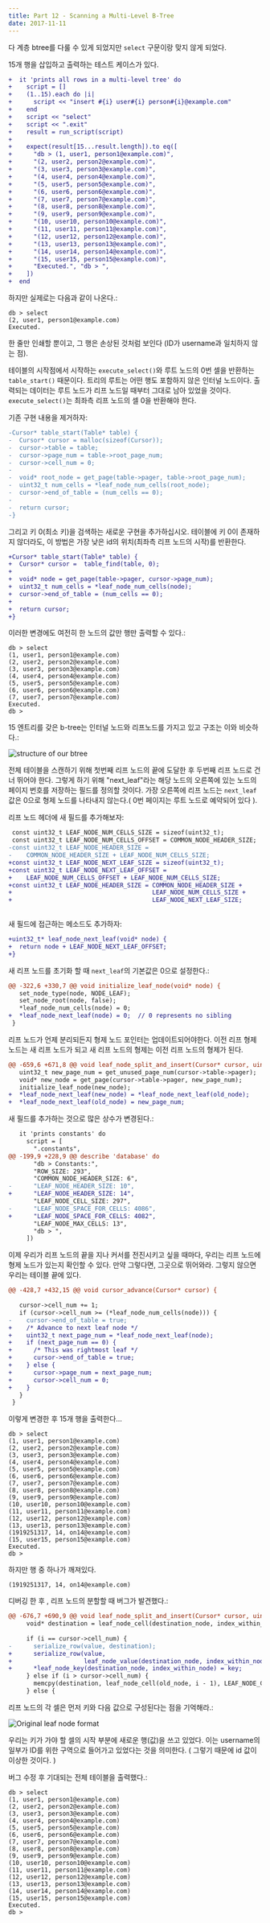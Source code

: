 ```yaml
---
title: Part 12 - Scanning a Multi-Level B-Tree
date: 2017-11-11
---
```


다 계층 btree를 다룰 수 있게 되었지만 `select` 구문이랑 맞지 않게 되었다.

15개 행을 삽입하고 출력하는 테스트 케이스가 있다.

```diff
+  it 'prints all rows in a multi-level tree' do
+    script = []
+    (1..15).each do |i|
+      script << "insert #{i} user#{i} person#{i}@example.com"
+    end
+    script << "select"
+    script << ".exit"
+    result = run_script(script)
+
+    expect(result[15...result.length]).to eq([
+      "db > (1, user1, person1@example.com)",
+      "(2, user2, person2@example.com)",
+      "(3, user3, person3@example.com)",
+      "(4, user4, person4@example.com)",
+      "(5, user5, person5@example.com)",
+      "(6, user6, person6@example.com)",
+      "(7, user7, person7@example.com)",
+      "(8, user8, person8@example.com)",
+      "(9, user9, person9@example.com)",
+      "(10, user10, person10@example.com)",
+      "(11, user11, person11@example.com)",
+      "(12, user12, person12@example.com)",
+      "(13, user13, person13@example.com)",
+      "(14, user14, person14@example.com)",
+      "(15, user15, person15@example.com)",
+      "Executed.", "db > ",
+    ])
+  end
```

하지만 실제로는 다음과 같이 나온다.:

```
db > select
(2, user1, person1@example.com)
Executed.
```

한 줄만 인쇄할 뿐이고, 그 행은 손상된 것처럼 보인다 (ID가 username과 일치하지 않는 점).

테이블의 시작점에서 시작하는 `execute_select()`와 루트 노드의 0번 셀을 반환하는 `table_start()` 때문이다. 트리의 루트는 어떤 행도 포함하지 않은 인터널 노드이다.
출력되는 데이터는 루트 노드가 리프 노드일 때부터 그대로 남아 있었을 것이다.
`execute_select()`는  최좌측 리프 노드의 셀 0을 반환해야 한다.

기존 구현 내용을 제거하자:

```diff
-Cursor* table_start(Table* table) {
-  Cursor* cursor = malloc(sizeof(Cursor));
-  cursor->table = table;
-  cursor->page_num = table->root_page_num;
-  cursor->cell_num = 0;
-
-  void* root_node = get_page(table->pager, table->root_page_num);
-  uint32_t num_cells = *leaf_node_num_cells(root_node);
-  cursor->end_of_table = (num_cells == 0);
-
-  return cursor;
-}
```

그리고 키 0(최소 키)을 검색하는 새로운 구현을 추가하십시오. 테이블에 키 0이 존재하지 않더라도, 이 방법은 가장 낮은 id의 위치(최좌측 리프 노드의 시작)를 반환한다.

```diff
+Cursor* table_start(Table* table) {
+  Cursor* cursor =  table_find(table, 0);
+
+  void* node = get_page(table->pager, cursor->page_num);
+  uint32_t num_cells = *leaf_node_num_cells(node);
+  cursor->end_of_table = (num_cells == 0);
+
+  return cursor;
+}
```

이러한 변경에도 여전히 한 노드의 값만 행만 출력할 수 있다.: 

```
db > select
(1, user1, person1@example.com)
(2, user2, person2@example.com)
(3, user3, person3@example.com)
(4, user4, person4@example.com)
(5, user5, person5@example.com)
(6, user6, person6@example.com)
(7, user7, person7@example.com)
Executed.
db >
```

15 엔트리를 갖은 b-tree는 인터널 노드와 리프노드를 가지고 있고 구조는 이와 비슷하다.:

![structure of our btree](../assets/images/btree3.png)

전체 테이블을 스캔하기 위해 첫번째 리프 노드의 끝에 도달한 후 두번째 리프 노드로 건너 뛰어야 한다. 그렇게 하기 위해 "next_leaf"라는 해당 노드의 오른쪽에 있는 노드의 페이지 번호를 저장하는 필드를 정의할 것이다. 가장 오른쪽에 리프 노드는 `next_leaf` 값은 0으로 형제 노드를 나타내지 않는다.( 0번 페이지는 루트 노드로 예약되어 있다 ).

리프 노드 헤더에 새 필드를 추가해보자:

```diff
 const uint32_t LEAF_NODE_NUM_CELLS_SIZE = sizeof(uint32_t);
 const uint32_t LEAF_NODE_NUM_CELLS_OFFSET = COMMON_NODE_HEADER_SIZE;
-const uint32_t LEAF_NODE_HEADER_SIZE =
-    COMMON_NODE_HEADER_SIZE + LEAF_NODE_NUM_CELLS_SIZE;
+const uint32_t LEAF_NODE_NEXT_LEAF_SIZE = sizeof(uint32_t);
+const uint32_t LEAF_NODE_NEXT_LEAF_OFFSET =
+    LEAF_NODE_NUM_CELLS_OFFSET + LEAF_NODE_NUM_CELLS_SIZE;
+const uint32_t LEAF_NODE_HEADER_SIZE = COMMON_NODE_HEADER_SIZE +
+                                       LEAF_NODE_NUM_CELLS_SIZE +
+                                       LEAF_NODE_NEXT_LEAF_SIZE;
 
 ```

새 필드에 접근하는 메소드도 추가하자:
```diff
+uint32_t* leaf_node_next_leaf(void* node) {
+  return node + LEAF_NODE_NEXT_LEAF_OFFSET;
+}
```

새 리프 노드를 초기화 할 때 `next_leaf`의 기본값은 0으로 설정한다.:

```diff
@@ -322,6 +330,7 @@ void initialize_leaf_node(void* node) {
   set_node_type(node, NODE_LEAF);
   set_node_root(node, false);
   *leaf_node_num_cells(node) = 0;
+  *leaf_node_next_leaf(node) = 0;  // 0 represents no sibling
 }
```

리프 노드가 언제 분리되든지 형제 노드 포인터는 업데이트되어야한다.
이전 리프 형제 노드는 새 리프 노드가 되고 새 리프 노드의 형제는 이전 리프 노드의 형제가 된다.

```diff
@@ -659,6 +671,8 @@ void leaf_node_split_and_insert(Cursor* cursor, uint32_t key, Row* value) {
   uint32_t new_page_num = get_unused_page_num(cursor->table->pager);
   void* new_node = get_page(cursor->table->pager, new_page_num);
   initialize_leaf_node(new_node);
+  *leaf_node_next_leaf(new_node) = *leaf_node_next_leaf(old_node);
+  *leaf_node_next_leaf(old_node) = new_page_num;
```

새 필드를 추가하는 것으로 많은 상수가 변경된다.:
```diff
   it 'prints constants' do
     script = [
       ".constants",
@@ -199,9 +228,9 @@ describe 'database' do
       "db > Constants:",
       "ROW_SIZE: 293",
       "COMMON_NODE_HEADER_SIZE: 6",
-      "LEAF_NODE_HEADER_SIZE: 10",
+      "LEAF_NODE_HEADER_SIZE: 14",
       "LEAF_NODE_CELL_SIZE: 297",
-      "LEAF_NODE_SPACE_FOR_CELLS: 4086",
+      "LEAF_NODE_SPACE_FOR_CELLS: 4082",
       "LEAF_NODE_MAX_CELLS: 13",
       "db > ",
     ])
```

이제 우리가 리프 노드의 끝을 지나 커서를 전진시키고 싶을 때마다, 우리는 리프 노드에 형제 노드가 있는지 확인할 수 있다. 만약 그렇다면, 그곳으로 뛰어와라. 그렇지 않으면 우리는 테이블 끝에 있다.

```diff
@@ -428,7 +432,15 @@ void cursor_advance(Cursor* cursor) {
 
   cursor->cell_num += 1;
   if (cursor->cell_num >= (*leaf_node_num_cells(node))) {
-    cursor->end_of_table = true;
+    /* Advance to next leaf node */
+    uint32_t next_page_num = *leaf_node_next_leaf(node);
+    if (next_page_num == 0) {
+      /* This was rightmost leaf */
+      cursor->end_of_table = true;
+    } else {
+      cursor->page_num = next_page_num;
+      cursor->cell_num = 0;
+    }
   }
 }
```

이렇게 변경한 후 15개  행을 출력한다...
```
db > select
(1, user1, person1@example.com)
(2, user2, person2@example.com)
(3, user3, person3@example.com)
(4, user4, person4@example.com)
(5, user5, person5@example.com)
(6, user6, person6@example.com)
(7, user7, person7@example.com)
(8, user8, person8@example.com)
(9, user9, person9@example.com)
(10, user10, person10@example.com)
(11, user11, person11@example.com)
(12, user12, person12@example.com)
(13, user13, person13@example.com)
(1919251317, 14, on14@example.com)
(15, user15, person15@example.com)
Executed.
db >
```

하지만 행 중 하나가 깨져있다.
```
(1919251317, 14, on14@example.com)
```

디버깅 한 후 , 리프 노드의 분할할 때 버그가 발견했다.:

```diff
@@ -676,7 +690,9 @@ void leaf_node_split_and_insert(Cursor* cursor, uint32_t key, Row* value) {
     void* destination = leaf_node_cell(destination_node, index_within_node);
 
     if (i == cursor->cell_num) {
-      serialize_row(value, destination);
+      serialize_row(value,
+                    leaf_node_value(destination_node, index_within_node));
+      *leaf_node_key(destination_node, index_within_node) = key;
     } else if (i > cursor->cell_num) {
       memcpy(destination, leaf_node_cell(old_node, i - 1), LEAF_NODE_CELL_SIZE);
     } else {
```

리프 노드의 각 셀은 먼저 키와 다음 값으로 구성된다는 점을 기억해라.:

![Original leaf node format](../assets/images/leaf-node-format.png)

우리는 키가 가야 할 셀의 시작 부분에 새로운 행(값)을 쓰고 있었다.
이는 username의 일부가 ID를 위한 구역으로 들어가고 있었다는 것을 의미한다. ( 그렇기 때문에 id 값이 이상한 것이다. )

버그 수정 후 기대되는 전체 테이블을 출력했다.:

```
db > select
(1, user1, person1@example.com)
(2, user2, person2@example.com)
(3, user3, person3@example.com)
(4, user4, person4@example.com)
(5, user5, person5@example.com)
(6, user6, person6@example.com)
(7, user7, person7@example.com)
(8, user8, person8@example.com)
(9, user9, person9@example.com)
(10, user10, person10@example.com)
(11, user11, person11@example.com)
(12, user12, person12@example.com)
(13, user13, person13@example.com)
(14, user14, person14@example.com)
(15, user15, person15@example.com)
Executed.
db >
```
